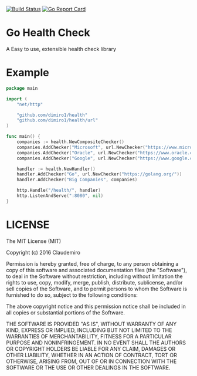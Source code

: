 [![Build Status](https://travis-ci.org/dimiro1/health.svg?branch=master)](https://travis-ci.org/dimiro1/health)
[![Go Report Card](https://goreportcard.com/badge/github.com/dimiro1/health)](https://goreportcard.com/report/github.com/dimiro1/health)

# Go Health Check

A Easy to use, extensible health check library

# Example

```go
package main

import (
    "net/http"

    "github.com/dimiro1/health"
    "github.com/dimiro1/health/url"
)

func main() {
    companies := health.NewCompositeChecker()
    companies.AddChecker("Microsoft", url.NewChecker("https://www.microsoft.com/"))
    companies.AddChecker("Oracle", url.NewChecker("https://www.oracle.com/"))
    companies.AddChecker("Google", url.NewChecker("https://www.google.com/"))

    handler := health.NewHandler()
    handler.AddChecker("Go", url.NewChecker("https://golang.org/"))
    handler.AddChecker("Big Companies", companies)

    http.Handle("/health/", handler)
    http.ListenAndServe(":8080", nil)
}
```

# LICENSE

The MIT License (MIT)

Copyright (c) 2016 Claudemiro

Permission is hereby granted, free of charge, to any person obtaining a copy
of this software and associated documentation files (the "Software"), to deal
in the Software without restriction, including without limitation the rights
to use, copy, modify, merge, publish, distribute, sublicense, and/or sell
copies of the Software, and to permit persons to whom the Software is
furnished to do so, subject to the following conditions:

The above copyright notice and this permission notice shall be included in all
copies or substantial portions of the Software.

THE SOFTWARE IS PROVIDED "AS IS", WITHOUT WARRANTY OF ANY KIND, EXPRESS OR
IMPLIED, INCLUDING BUT NOT LIMITED TO THE WARRANTIES OF MERCHANTABILITY,
FITNESS FOR A PARTICULAR PURPOSE AND NONINFRINGEMENT. IN NO EVENT SHALL THE
AUTHORS OR COPYRIGHT HOLDERS BE LIABLE FOR ANY CLAIM, DAMAGES OR OTHER
LIABILITY, WHETHER IN AN ACTION OF CONTRACT, TORT OR OTHERWISE, ARISING FROM,
OUT OF OR IN CONNECTION WITH THE SOFTWARE OR THE USE OR OTHER DEALINGS IN THE
SOFTWARE.
